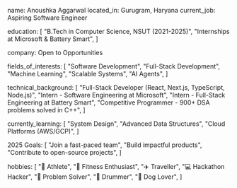 name: Anoushka Aggarwal
located_in: Gurugram, Haryana
current_job: Aspiring Software Engineer

education:
  [
    "B.Tech in Computer Science, NSUT (2021-2025)",
    "Internships at Microsoft & Battery Smart",
  ]

company: Open to Opportunities

fields_of_interests:
  [
    "Software Development",
    "Full-Stack Development",
    "Machine Learning",
    "Scalable Systems",
    "AI Agents",
  ]

technical_background:
  [
    "Full-Stack Developer (React, Next.js, TypeScript, Node.js)",
    "Intern - Software Engineering at Microsoft",
    "Intern - Full-Stack Engineering at Battery Smart",
    "Competitive Programmer - 900+ DSA problems solved in C++",
  ]

currently_learning:
  [
    "System Design",
    "Advanced Data Structures",
    "Cloud Platforms (AWS/GCP)",
  ]

2025 Goals:
  [
    "Join a fast-paced team",
    "Build impactful products",
    "Contribute to open-source projects",
  ]

hobbies:
  [
    "🏸 Athlete",
    "💪 Fitness Enthusiast",
    "✈️ Traveller",
    "💻 Hackathon Hacker",
    "🧩 Problem Solver",
    "🥁 Drummer",
    "🐶 Dog Lover",
  ]

